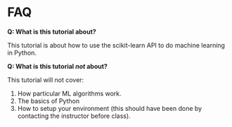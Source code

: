 # FAQ

**Q: What is this tutorial about?**

This tutorial is about how to use the scikit-learn API to do machine learning in Python.

**Q: What is this tutorial ***not*** about?**

This tutorial will not cover:

1. How particular ML algorithms work.
1. The basics of Python
1. How to setup your environment (this should have been done by contacting the instructor before class).